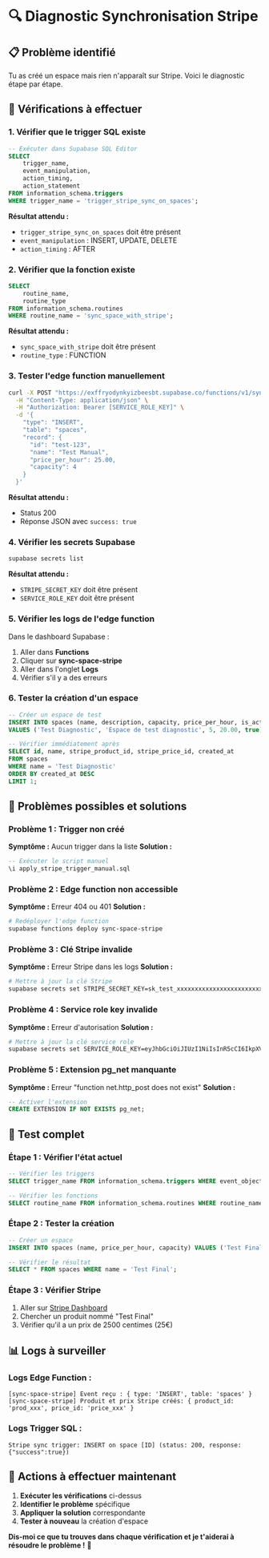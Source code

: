 # 🔍 Diagnostic Synchronisation Stripe

## 📋 Problème identifié
Tu as créé un espace mais rien n'apparaît sur Stripe. Voici le diagnostic étape par étape.

## 🔧 Vérifications à effectuer

### 1. **Vérifier que le trigger SQL existe**
```sql
-- Exécuter dans Supabase SQL Editor
SELECT 
    trigger_name,
    event_manipulation,
    action_timing,
    action_statement
FROM information_schema.triggers 
WHERE trigger_name = 'trigger_stripe_sync_on_spaces';
```

**Résultat attendu :**
- `trigger_stripe_sync_on_spaces` doit être présent
- `event_manipulation` : INSERT, UPDATE, DELETE
- `action_timing` : AFTER

### 2. **Vérifier que la fonction existe**
```sql
SELECT 
    routine_name,
    routine_type
FROM information_schema.routines 
WHERE routine_name = 'sync_space_with_stripe';
```

**Résultat attendu :**
- `sync_space_with_stripe` doit être présent
- `routine_type` : FUNCTION

### 3. **Tester l'edge function manuellement**
```bash
curl -X POST "https://exffryodynkyizbeesbt.supabase.co/functions/v1/sync-space-stripe" \
  -H "Content-Type: application/json" \
  -H "Authorization: Bearer [SERVICE_ROLE_KEY]" \
  -d '{
    "type": "INSERT",
    "table": "spaces",
    "record": {
      "id": "test-123",
      "name": "Test Manual",
      "price_per_hour": 25.00,
      "capacity": 4
    }
  }'
```

**Résultat attendu :**
- Status 200
- Réponse JSON avec `success: true`

### 4. **Vérifier les secrets Supabase**
```bash
supabase secrets list
```

**Résultat attendu :**
- `STRIPE_SECRET_KEY` doit être présent
- `SERVICE_ROLE_KEY` doit être présent

### 5. **Vérifier les logs de l'edge function**
Dans le dashboard Supabase :
1. Aller dans **Functions**
2. Cliquer sur **sync-space-stripe**
3. Aller dans l'onglet **Logs**
4. Vérifier s'il y a des erreurs

### 6. **Tester la création d'un espace**
```sql
-- Créer un espace de test
INSERT INTO spaces (name, description, capacity, price_per_hour, is_active) 
VALUES ('Test Diagnostic', 'Espace de test diagnostic', 5, 20.00, true);

-- Vérifier immédiatement après
SELECT id, name, stripe_product_id, stripe_price_id, created_at 
FROM spaces 
WHERE name = 'Test Diagnostic'
ORDER BY created_at DESC
LIMIT 1;
```

## 🚨 Problèmes possibles et solutions

### **Problème 1 : Trigger non créé**
**Symptôme :** Aucun trigger dans la liste
**Solution :** 
```sql
-- Exécuter le script manuel
\i apply_stripe_trigger_manual.sql
```

### **Problème 2 : Edge function non accessible**
**Symptôme :** Erreur 404 ou 401
**Solution :**
```bash
# Redéployer l'edge function
supabase functions deploy sync-space-stripe
```

### **Problème 3 : Clé Stripe invalide**
**Symptôme :** Erreur Stripe dans les logs
**Solution :**
```bash
# Mettre à jour la clé Stripe
supabase secrets set STRIPE_SECRET_KEY=sk_test_xxxxxxxxxxxxxxxxxxxxxxxxx
```

### **Problème 4 : Service role key invalide**
**Symptôme :** Erreur d'autorisation
**Solution :**
```bash
# Mettre à jour la clé service role
supabase secrets set SERVICE_ROLE_KEY=eyJhbGciOiJIUzI1NiIsInR5cCI6IkpXVCJ9...
```

### **Problème 5 : Extension pg_net manquante**
**Symptôme :** Erreur "function net.http_post does not exist"
**Solution :**
```sql
-- Activer l'extension
CREATE EXTENSION IF NOT EXISTS pg_net;
```

## 🧪 Test complet

### **Étape 1 : Vérifier l'état actuel**
```sql
-- Vérifier les triggers
SELECT trigger_name FROM information_schema.triggers WHERE event_object_table = 'spaces';

-- Vérifier les fonctions
SELECT routine_name FROM information_schema.routines WHERE routine_name LIKE '%stripe%';
```

### **Étape 2 : Tester la création**
```sql
-- Créer un espace
INSERT INTO spaces (name, price_per_hour, capacity) VALUES ('Test Final', 25.00, 4);

-- Vérifier le résultat
SELECT * FROM spaces WHERE name = 'Test Final';
```

### **Étape 3 : Vérifier Stripe**
1. Aller sur [Stripe Dashboard](https://dashboard.stripe.com/products)
2. Chercher un produit nommé "Test Final"
3. Vérifier qu'il a un prix de 2500 centimes (25€)

## 📊 Logs à surveiller

### **Logs Edge Function :**
```
[sync-space-stripe] Event reçu : { type: 'INSERT', table: 'spaces' }
[sync-space-stripe] Produit et prix Stripe créés: { product_id: 'prod_xxx', price_id: 'price_xxx' }
```

### **Logs Trigger SQL :**
```
Stripe sync trigger: INSERT on space [ID] (status: 200, response: {"success":true})
```

## 🎯 Actions à effectuer maintenant

1. **Exécuter les vérifications** ci-dessus
2. **Identifier le problème** spécifique
3. **Appliquer la solution** correspondante
4. **Tester à nouveau** la création d'espace

**Dis-moi ce que tu trouves dans chaque vérification et je t'aiderai à résoudre le problème !** 🔧 
